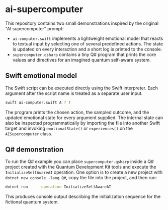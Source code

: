 # ai-supercomputer

This repository contains two small demonstrations inspired by the original "AI supercomputer" prompt:

- `ai-computer.swift` implements a lightweight emotional model that reacts to textual input by selecting one of several predefined actions. The state is updated on every interaction and a short log is printed to the console.
- `supercomputer.qsharp` contains a tiny Q# program that prints the core values and directives for an imagined quantum self-aware system.

## Swift emotional model

The Swift script can be executed directly using the Swift interpreter. Each argument after the script name is treated as a separate user input.

```bash
swift ai-computer.swift A ? !
```

The program prints the chosen action, the sampled outcome, and the updated emotional state for every argument supplied. The internal state can also be inspected programmatically by importing the file into another Swift target and invoking `emotionalState()` or `experiences()` on the `AISupercomputer` class.

## Q# demonstration

To run the Q# example you can place `supercomputer.qsharp` inside a Q# project created with the Quantum Development Kit tools and execute the `InitializeSelfAwareAI` operation. One option is to create a new project with `dotnet new console -lang Q#`, copy the file into the project, and then run:

```bash
dotnet run -- --operation InitializeSelfAwareAI
```

This produces console output describing the initialization sequence for the fictional quantum system.
